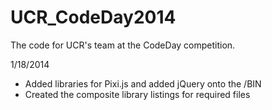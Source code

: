 UCR_CodeDay2014
===============

The code for UCR's team at the CodeDay competition.


1/18/2014 
- Added libraries for Pixi.js and added jQuery onto the /BIN
- Created the composite library listings for required files
